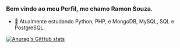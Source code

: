 ### Bem vindo ao meu Perfil, me chamo Ramon Souza.

- 🌱 Atualmente estudando Python, PHP, e MongoDB, MySQL, SQL e PostgreSQL.

[![Anurag's GitHub stats](https://github-readme-stats.vercel.app/api?username=Ramonsouzadasilva&theme=dark)](https://github.com/Ramonsouzadasilva/github-readme-stats)
